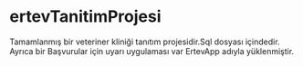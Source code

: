 # ertevTanitimProjesi

Tamamlanmış bir veteriner kliniği tanıtım projesidir.Sql dosyası içindedir. Ayrıca bir Başvurular için uyarı uygulaması var ErtevApp adıyla yüklenmiştir.
